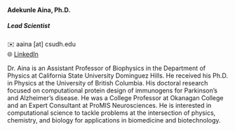 #### Adekunle Aina, Ph.D.

##### Lead Scientist  

✉️  aaina [at] csudh.edu  
🌐 [LinkedIn](https://www.linkedin.com/in/ainaadekunle)  

Dr. Aina is an Assistant Professor of Biophysics in the Department of Physics at California State University Dominguez Hills. 
He received his Ph.D. in Physics at the University of British Columbia. 
His doctoral research focused on computational protein design of immunogens for Parkinson’s and Alzheimer’s disease. 
He was a College Professor at Okanagan College and an Expert Consultant at ProMIS Neurosciences.
He is interested in computational science to tackle problems at the intersection of physics, chemistry, and biology for applications in biomedicine and biotechnology. 




